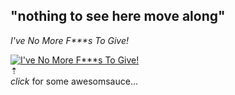 ## "nothing to see here move along"
_I've No More F***s To Give!_

[![I've No More F***s To Give!](http://img.youtube.com/vi/Vqbk9cDX0l0/0.jpg)](http://www.youtube.com/watch?v=Vqbk9cDX0l0)
<BR>&#8673;<BR>
*click* for some awesomsauce...
